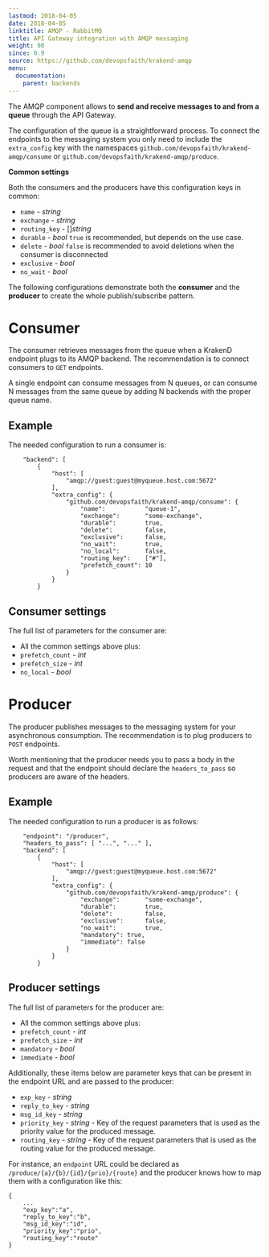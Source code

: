 ```yaml
---
lastmod: 2018-04-05
date: 2018-04-05
linktitle: AMQP - RabbitMQ
title: API Gateway integration with AMQP messaging
weight: 90
since: 0.9
source: https://github.com/devopsfaith/krakend-amqp
menu:
  documentation:
    parent: backends
---
```


The AMQP component allows to **send and receive messages to and from a queue** through the API Gateway.

The configuration of the queue is a straightforward process. To connect the endpoints to the messaging system you only need to include the `extra_config` key with the namespaces `github.com/devopsfaith/krakend-amqp/consume` or `github.com/devopsfaith/krakend-amqp/produce`.

**Common settings**

Both the consumers and the producers have this configuration keys in common:

- `name` - *string*
- `exchange` - *string*
- `routing_key` - []*string*
- `durable` - *bool* `true` is recommended, but depends on the use case.
- `delete` - *bool* `false` is recommended to avoid deletions when the consumer is disconnected
- `exclusive` - *bool*
- `no_wait` - *bool*

The following configurations demonstrate both the **consumer** and the **producer** to create the whole publish/subscribe pattern.

# Consumer
The consumer retrieves messages from the queue when a KrakenD endpoint plugs to its AMQP backend. The recommendation is to connect consumers to `GET` endpoints.

A single endpoint can consume messages from N queues, or can consume N messages from the same queue by adding N backends with the proper queue name.

## Example
The needed configuration to run a consumer is:

        "backend": [
            {
                "host": [
                    "amqp://guest:guest@myqueue.host.com:5672"
                ],
                "extra_config": {
                    "github.com/devopsfaith/krakend-amqp/consume": {
                        "name":           "queue-1",
                        "exchange":       "some-exchange",
                        "durable":        true,
                        "delete":         false,
                        "exclusive":      false,
                        "no_wait":        true,
                        "no_local":       false,
                        "routing_key":    ["#"],
                        "prefetch_count": 10
                    }
                }
            }

## Consumer settings
The full list of parameters for the consumer are:

- All the common settings above plus:
- `prefetch_count` - *int*
- `prefetch_size` - *int*
- `no_local` - *bool*

# Producer
The producer publishes messages to the messaging system for your asynchronous consumption. The recommendation is to plug producers to `POST` endpoints.

Worth mentioning that the producer needs you to pass a body in the request and that the endpoint should declare the `headers_to_pass` so producers are aware of the headers.

## Example
The needed configuration to run a producer is as follows:

        "endpoint": "/producer",
        "headers_to_pass": [ "...", "..." ],
        "backend": [
            {
                "host": [
                    "amqp://guest:guest@myqueue.host.com:5672"
                ],
                "extra_config": {
                    "github.com/devopsfaith/krakend-amqp/produce": {
                        "exchange":       "some-exchange",
                        "durable":        true,
                        "delete":         false,
                        "exclusive":      false,
                        "no_wait":        true,
                        "mandatory": true,
                        "immediate": false
                    }
                }
            }


## Producer settings
The full list of parameters for the producer are:

- All the common settings above plus:
- `prefetch_count` - *int*
- `prefetch_size` - *int*
- `mandatory` - *bool*
- `immediate` - *bool*

Additionally, these items below are parameter keys that can be present in the endpoint URL and are passed to the producer:

- `exp_key` - *string*
- `reply_to_key` - *string*
- `msg_id_key` - *string*
- `priority_key` - *string* - Key of the request parameters that is used as the priority value for the produced message.
- `routing_key` - *string* - Key of the request parameters that is used as the routing value for the produced message.

For instance, an `endpoint` URL could be declared as `/produce/{a}/{b}/{id}/{prio}/{route}` and the producer knows how to map them with a configuration like this:

    {
        ...
        "exp_key":"a",
        "reply_to_key":"b",
        "msg_id_key":"id",
        "priority_key":"prio",
        "routing_key":"route"
    }